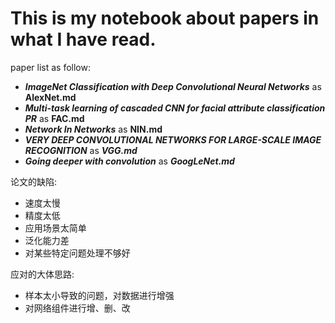 # This is my notebook about papers in what I have read.
paper list as follow:
* **_ImageNet Classification with Deep Convolutional Neural Networks_** as **AlexNet.md**
* **_Multi-task learning of cascaded CNN for facial attribute classification PR_** as **FAC.md**
* **_Network In Networks_** as **NIN.md**
* **_VERY DEEP CONVOLUTIONAL NETWORKS FOR LARGE-SCALE IMAGE RECOGNITION_** as **_VGG.md_**
* **_Going deeper with convolution_** as **_GoogLeNet.md_**


论文的缺陷:
  * 速度太慢
  *  精度太低
  *  应用场景太简单
  *  泛化能力差
  *  对某些特定问题处理不够好

应对的大体思路:
  * 样本太小导致的问题，对数据进行增强
  *  对网络组件进行增、删、改
